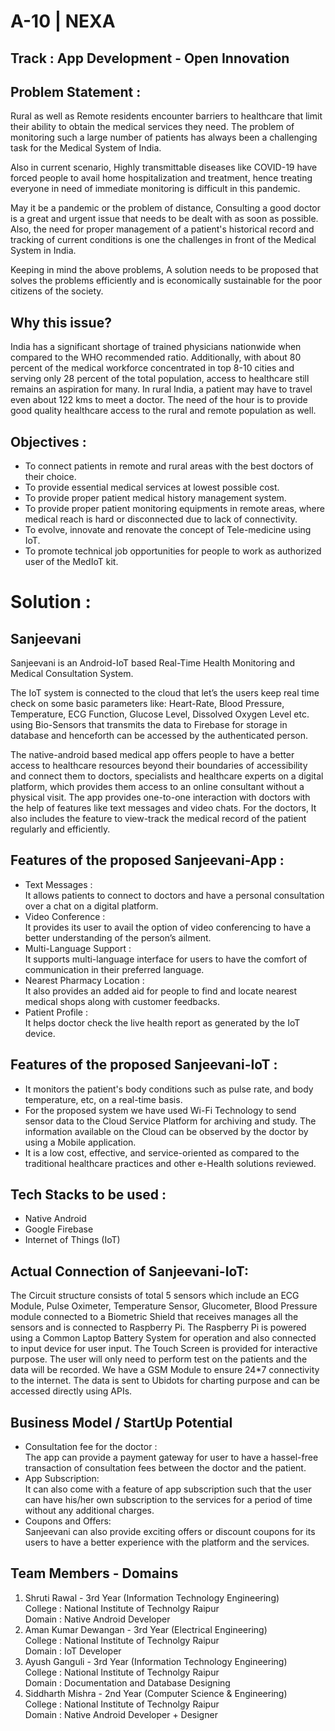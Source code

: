 # **A-10 | NEXA**
## Track : App Development - Open Innovation

## Problem Statement :
Rural as well as Remote residents encounter barriers to healthcare that limit their ability to obtain the medical services they need. The problem of monitoring such a large number of patients has always been a challenging task for the Medical System of India. 

Also in current scenario, Highly transmittable diseases like COVID-19 have forced people to avail home hospitalization and treatment, hence treating everyone in need of immediate monitoring is difficult in this pandemic. 

May it be a pandemic or the problem of distance, Consulting a good doctor is a great and urgent issue that needs to be dealt with as soon as possible. Also, the need for proper management of a patient's historical record and tracking of current conditions is one the challenges in front of the Medical System in India.

Keeping in mind the above problems, A solution needs to be proposed that solves the problems efficiently and is economically sustainable for the poor citizens of the society.

## Why this issue?
India has a significant shortage of trained physicians nationwide when compared to the WHO recommended ratio. Additionally, with about 80 percent of the medical workforce concentrated in top 8-10 cities and serving only 28 percent of the total population, access to healthcare still remains an aspiration for many. In rural India, a patient may have to travel even about 122 kms to meet a doctor. The need of the hour is to provide good quality healthcare access to the rural and remote population as well.

## Objectives :
- To connect patients in remote and rural areas with the best doctors of their choice.
- To provide essential medical services at lowest possible cost.
- To provide proper patient medical history management system.
- To provide proper patient monitoring equipments in remote areas, where medical reach is hard or disconnected due to lack of connectivity.
- To evolve, innovate and renovate the concept of Tele-medicine using IoT.
- To promote technical job opportunities for people to work as authorized user of the MedIoT kit.

# **Solution :**

## **Sanjeevani**

Sanjeevani is an Android-IoT based Real-Time Health Monitoring and Medical Consultation System. 

The IoT system is connected to the cloud that let’s the users keep real time check on some basic parameters like: Heart-Rate, Blood Pressure, Temperature, ECG Function, Glucose Level, Dissolved Oxygen Level etc. using Bio-Sensors that transmits the data to Firebase for storage in database and henceforth can be accessed by the authenticated person.

The native-android based medical app offers people to have a better access to healthcare resources beyond their boundaries of accessibility and connect them to doctors, specialists and healthcare experts on a digital platform, which provides them access to an online consultant without a physical visit. The app provides one-to-one interaction with doctors with the help of features like text messages and video chats. For the doctors, It also includes the feature to view-track the medical record of the patient regularly and efficiently.

## Features of the proposed Sanjeevani-App :
- Text Messages :  
It allows patients to connect to doctors and have a personal consultation over a chat on a digital platform. 
- Video Conference :    
It provides its user to avail the option of video conferencing to have a better understanding of the person’s ailment.
- Multi-Language Support :   
It supports multi-language interface for users to have the comfort of communication in their preferred language.
- Nearest Pharmacy Location :  
It also provides an added aid for people to find and locate nearest medical shops along with customer feedbacks.
- Patient Profile :  
It helps doctor check the live health report as generated by the IoT device.

## Features of the proposed Sanjeevani-IoT :
- It monitors the patient's body conditions such as
pulse rate, and body temperature, etc, on a real-time basis.
- For the proposed system we have used Wi-Fi Technology to send sensor data to the Cloud Service Platform for archiving and study. The information available on the Cloud can be observed by the doctor by using a Mobile application.
- It is a low cost, effective, and service-oriented as compared to the traditional healthcare practices and other e-Health solutions reviewed.

## Tech Stacks to be used :
- Native Android
- Google Firebase
- Internet of Things (IoT)

## Actual Connection of Sanjeevani-IoT:
The Circuit structure consists of total 5 sensors which include an ECG Module, Pulse Oximeter, Temperature Sensor, Glucometer, Blood Pressure module connected to a Biometric Shield that receives manages all the sensors and is connected to Raspberry Pi. The Raspberry Pi is powered using a Common Laptop Battery System for operation and also connected to input device for user input. The Touch Screen is provided for interactive purpose. The user will only need to perform test on the patients and the data will be recorded. We have a GSM Module to ensure 24*7 connectivity to the internet. The data is sent to Ubidots for charting purpose and can be accessed directly using APIs.

## Business Model / StartUp Potential
- Consultation fee for the doctor :  
The app can provide a payment gateway for user to have a hassel-free transaction of consultation fees between the doctor and the patient.
- App Subscription:  
It can also come with a feature of app subscription such that the user can have his/her own subscription to the services for a period of time without any additional charges.
- Coupons and Offers:  
Sanjeevani can also provide exciting offers or discount coupons for its users to have a better experience with the platform and the services.

## Team Members - Domains
1. Shruti Rawal - 3rd Year (Information Technology Engineering)  
College : National Institute of Technolgy Raipur  
Domain : Native Android Developer
2. Aman Kumar Dewangan - 3rd Year (Electrical Engineering)  
College : National Institute of Technolgy Raipur  
Domain : IoT Developer
3. Ayush Ganguli - 3rd Year (Information Technology Engineering)  
College : National Institute of Technolgy Raipur  
Domain : Documentation and Database Designing
4. Siddharth Mishra - 2nd Year (Computer Science & Engineering)  
College : National Institute of Technolgy Raipur  
Domain : Native Android Developer + Designer 
